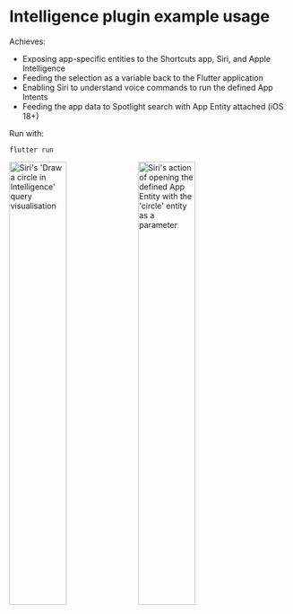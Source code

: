 # Intelligence plugin example usage

Achieves:

- Exposing app-specific entities to the Shortcuts app, Siri, and Apple Intelligence
- Feeding the selection as a variable back to the Flutter application
- Enabling Siri to understand voice commands to run the defined App Intents
- Feeding the app data to Spotlight search with App Entity attached (iOS 18+)

Run with:

```shell
flutter run
```

<img src="https://raw.githubusercontent.com/monterail/intelligence/main/doc/assets/recipe2/query_siri.jpg" alt="Siri's 'Draw a circle in Intelligence' query visualisation" width="45%" align="left" />
<img src="https://raw.githubusercontent.com/monterail/intelligence/main/doc/assets/recipe2/query_result.jpg" alt="Siri's action of opening the defined App Entity with the 'circle' entity as a parameter" width="45%" align="left" />
